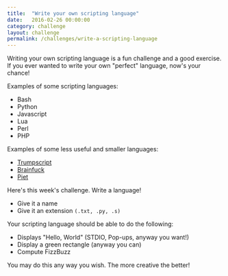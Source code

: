 ```yaml
---
title:  "Write your own scripting language"
date:   2016-02-26 00:00:00
category: challenge
layout: challenge
permalink: /challenges/write-a-scripting-language
---
```


Writing your own scripting language is a fun challenge and a good exercise. If you ever wanted to
write your own "perfect" language, now's your chance!

Examples of some scripting languages:
   - Bash
   - Python
   - Javascript
   - Lua
   - Perl
   - PHP

Examples of some less useful and smaller languages:

  - [Trumpscript](https://github.com/samshadwell/TrumpScript)
  - [Brainfuck](https://github.com/redevined/brainfuck)
  - [Piet](http://www.dangermouse.net/esoteric/piet.html)


Here's this week's challenge. Write a language! 

  - Give it a name
  - Give it an extension `(.txt, .py, .s)`

Your scripting language should be able to do the following:

  - Displays "Hello, World" (STDIO, Pop-ups, anyway you want!)
  - Display a green rectangle (anyway you can)
  - Compute FizzBuzz 

You may do this any way you wish. The more creative the better! 
